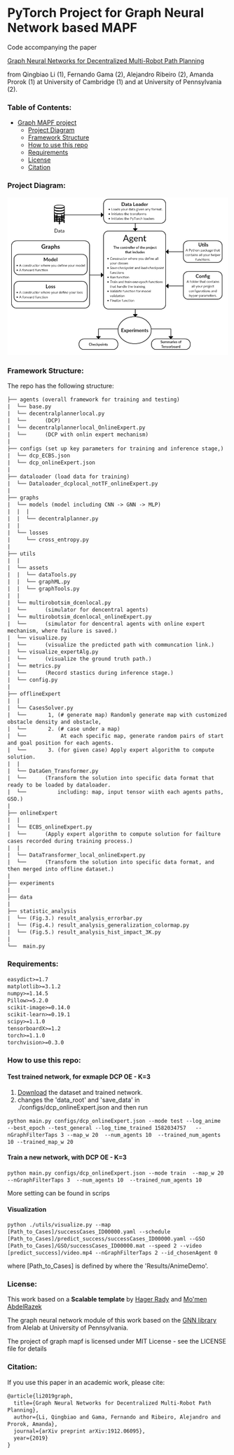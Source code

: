 # PyTorch Project for Graph Neural Network based MAPF
Code accompanying the paper

[Graph Neural Networks for Decentralized Multi-Robot Path Planning](https://arxiv.org/abs/1912.06095) 

from Qingbiao Li (1), Fernando Gama (2), Alejandro Ribeiro (2), Amanda Prorok (1) at University of Cambridge (1) and at University of Pennsylvania (2).

### Table of Contents: 
<!-- Table of contents generated generated by http://tableofcontent.eu -->
- [Graph MAPF project](#pytorch-project-template)
    - [Project Diagram](#template-class-diagram)
    - [Framework Structure](#repo-structure)
    - [How to use this repo](#use-repos)
    - [Requirements](#requirements)
    - [License](#license)
    - [Citation](#Citation)
    

### Project Diagram:
![alt text](utils/assets/class_diagram.png "Template Class diagram")

### Framework Structure:
The repo has the following structure:
```
├── agents (overall framework for training and testing)
|  └── base.py
|  └── decentralplannerlocal.py
|  └──      (DCP) 
|  └── decentralplannerlocal_OnlineExpert.py
|  └──      (DCP with onlin expert mechanism) 
|
├── configs (set up key parameters for training and inference stage,)
|  └── dcp_ECBS.json
|  └── dcp_onlineExpert.json
|
├── dataloader (load data for training)
|  └── Dataloader_dcplocal_notTF_onlineExpert.py
|
├── graphs 
|  └── models (model including CNN -> GNN -> MLP)
|  |  |
|  |  └── decentralplanner.py 
|  |
|  └── losses
|     └── cross_entropy.py
|
├── utils
|  |
|  └── assets
|  |  └── dataTools.py
|  |  └── graphML.py
|  |  └── graphTools.py
|  |
|  └── multirobotsim_dcenlocal.py 
|  └──      (simulator for dencentral agents)
|  └── multirobotsim_dcenlocal_onlineExpert.py 
|  └──      (simulator for dencentral agents with online expert mechanism, where failure is saved.)
|  └── visualize.py 
|  └──      (visualize the predicted path with communcation link.)
|  └── visualize_expertAlg.py
|  └──      (visualize the ground truth path.)
|  └── metrics.py 
|  └──      (Record stastics during inference stage.)
|  └── config.py 
|
├── offlineExpert
|  |
|  └── CasesSolver.py
|  └──       1, (# generate map) Randomly generate map with customized obstacle density and obstacle, 
|  └──       2. (# case under a map)
|  └──           At each specific map, generate random pairs of start and goal position for each agents.
|  └──       3. (for given case) Apply expert algorithm to compute solution.
|  |
|  └── DataGen_Transformer.py
|  └──      (Transform the solution into specific data format that ready to be loaded by dataloader.
|  └──          including: map, input tensor wiith each agents paths, GSO.)
|
├── onlineExpert
|  |
|  └── ECBS_onlineExpert.py
|  └──      (Apply expert algorithm to compute solution for failture cases recorded during training process.)
|  |
|  └── DataTransformer_local_onlineExpert.py
|  └──      (Transform the solution into specific data format, and then merged into offline dataset.)
|
├── experiments
|
├── data
|
├── statistic_analysis 
|  └── (Fig.3.) result_analysis_errorbar.py 
|  └── (Fig.4.) result_analysis_generalization_colormap.py
|  └── (Fig.5.) result_analysis_hist_impact_3K.py
|
└──  main.py

```


### Requirements:
```
easydict>=1.7
matplotlib>=3.1.2
numpy>=1.14.5
Pillow>=5.2.0
scikit-image>=0.14.0
scikit-learn>=0.19.1
scipy>=1.1.0
tensorboardX>=1.2
torch>=1.1.0
torchvision>=0.3.0
```
### How to use this repo:

#### Test trained network, for exmaple DCP OE - K=3
1. [Download](https://drive.google.com/drive/folders/1Cq6-U4n0dhrXC_yJGo8JgnZWqsA5Pz5g?usp=sharing) the dataset and trained network.
2. changes the 'data_root' and 'save_data' in ./configs/dcp_onlineExpert.json and then run
```
python main.py configs/dcp_onlineExpert.json --mode test --log_anime  --best_epoch --test_general --log_time_trained 1582034757   --nGraphFilterTaps 3 --map_w 20  --num_agents 10  --trained_num_agents 10 --trained_map_w 20
```
#### Train a new network, with DCP OE - K=3
```
python main.py configs/dcp_onlineExpert.json --mode train  --map_w 20 --nGraphFilterTaps 3  --num_agents 10  --trained_num_agents 10
```

More setting can be found in scrips

#### Visualization
```
python ./utils/visualize.py --map [Path_to_Cases]/successCases_ID00000.yaml --schedule  [Path_to_Cases]/predict_success/successCases_ID00000.yaml --GSO  [Path_to_Cases]/GSO/successCases_ID00000.mat --speed 2 --video [predict_success]/video.mp4 --nGraphFilterTaps 2 --id_chosenAgent 0
```
where [Path_to_Cases] is defined by where the 'Results/AnimeDemo'.

### License:
This work based on a **Scalable template**  by [Hager Rady](https://github.com/hagerrady13/) and [Mo'men AbdelRazek](https://github.com/moemen95)

The graph neural network module of this work based on the [GNN library](https://github.com/alelab-upenn/graph-neural-networks) from Alelab at University of Pennsylvania.

The project of graph mapf is licensed under MIT License - see the LICENSE file for details

### Citation:
If you use this paper in an academic work, please cite:
```
@article{li2019graph,
  title={Graph Neural Networks for Decentralized Multi-Robot Path Planning},
  author={Li, Qingbiao and Gama, Fernando and Ribeiro, Alejandro and Prorok, Amanda},
  journal={arXiv preprint arXiv:1912.06095},
  year={2019}
}
```
